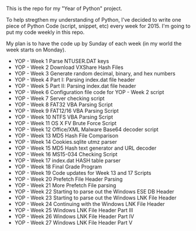 This is the repo for my "Year of Python" project.

To help stregthen my understanding of Python, I've decided to write one piece of Python Code
(script, snippet, etc) every week for 2015.  I'm going to put my code weekly in this repo.

My plan is to have the code up by Sunday of each week (in my world the week starts on Monday).

* YOP - Week 1	Parse NTUSER.DAT keys
* YOP - Week 2	Download VXShare Hash Files
* YOP - Week 3	Generate random decimal, binary, and hex numbers
* YOP - Week 4	Part I: Parsing index.dat file header
* YOP - Week 5	Part II: Parsing index.dat file header
* YOP - Week 6	Configuration file code for YOP - Week 2 script
* YOP - Week 7	Server checking script
* YOP - Week 8	FAT32 VBA Parsing Script
* YOP - Week 9  FAT12/16 VBA Parsing Script
* YOP - Week 10 NTFS VBA Parsing Script
* YOP - Week 11 OS X FV Brute Force Script
* YOP - Week 12 Office/XML Malware Base64 decoder script
* YOP - Week 13 MD5 Hash File Comparison
* YOP - Week 14 Cookies.sqlite utmz parser
* YOP - Week 15 MD5 Hash text generator and URL decoder
* YOP - Week 16 MS15-034 Checking Script
* YOP - Week 17 index.dat HASH table parser
* YOP - Week 18 Final Grade Program
* YOP - Week 19 Code updates for Week 13 and 17 Scripts
* YOP - Week 20 Prefetch File Header Parsing
* YOP - Week 21 More Prefetch File parsing
* YOP - Week 22 Starting to parse out the Windows ESE DB Header
* YOP - Week 23 Starting to parse out the Windows LNK File Header
* YOP - Week 24 Continuing with the Windows LNK File Header
* YOP - Week 25 Windows LNK File Header Part III
* YOP - Week 26 Windows LNK File Header Part IV
* YOP - Week 27 Windows LNK File Header Part V

